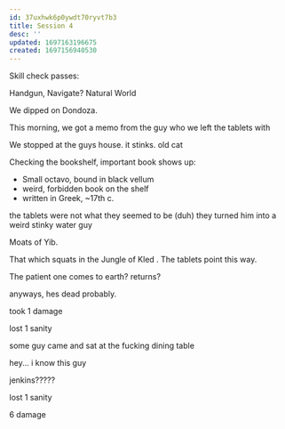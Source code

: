 ```yaml
---
id: 37uxhwk6p0ywdt70ryvt7b3
title: Session 4
desc: ''
updated: 1697163196675
created: 1697156940530
---
```

Skill check passes:

Handgun,
Navigate?
Natural World

We dipped on Dondoza.

This morning, we got a memo from the guy who we left the tablets with

We stopped at the guys house. it stinks. old cat

Checking the bookshelf, important book shows up:
- Small octavo, bound in black vellum
- weird, forbidden book on the shelf
- written in Greek, ~17th c.

the tablets were not what they seemed to be (duh)
they turned him into a weird stinky water guy

Moats of Yib.

That which squats in the Jungle of Kled . The tablets point this way.

The patient one comes to earth? returns?

anyways, hes dead probably.

took 1 damage

lost 1 sanity

some guy came and sat at the fucking dining table

hey... i know this guy

jenkins?????

lost 1 sanity

6 damage
